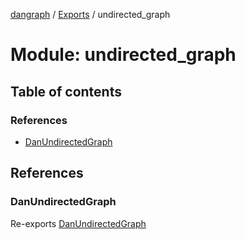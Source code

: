 [dangraph](../README.md) / [Exports](../modules.md) / undirected\_graph

# Module: undirected\_graph

## Table of contents

### References

- [DanUndirectedGraph](undirected_graph.md#danundirectedgraph)

## References

### DanUndirectedGraph

Re-exports [DanUndirectedGraph](../classes/undirected_graph_danUndirectedGraph.DanUndirectedGraph.md)
